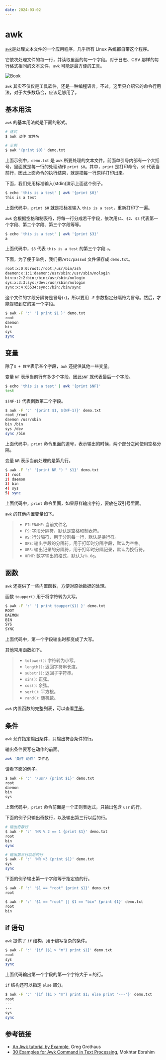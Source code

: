 ```yaml
---
date: 2024-03-02
---
```


# awk

[`awk`](https://en.wikipedia.org/wiki/AWK)是处理文本文件的一个应用程序，几乎所有 Linux 系统都自带这个程序。

它依次处理文件的每一行，并读取里面的每一个字段。对于日志、CSV 那样的每行格式相同的文本文件，`awk` 可能是最方便的工具。

![Book](https://www.wangbase.com/blogimg/asset/201811/bg2018110702.jpg)

`awk` 其实不仅仅是工具软件，还是一种编程语言。不过，这里只介绍它的命令行用法，对于大多数场合，应该足够用了。

## 基本用法

`awk` 的基本用法就是下面的形式。

```bash
# 格式
$ awk 动作 文件名

# 示例
$ awk '{print $0}' demo.txt
```

上面示例中，`demo.txt` 是 `awk` 所要处理的文本文件。前面单引号内部有一个大括号，里面就是每一行的处理动作 `print $0`。其中，`print` 是打印命令，`$0` 代表当前行，因此上面命令的执行结果，就是把每一行原样打印出来。

下面，我们先用标准输入(stdin)演示上面这个例子。

```bash
$ echo 'this is a test' | awk '{print $0}'
this is a test
```

上面代码中，`print $0` 就是把标准输入 `this is a test`，重新打印了一遍。

`awk` 会根据空格和制表符，将每一行分成若干字段，依次用`$1`、`$2`、`$3` 代表第一个字段、第二个字段、第三个字段等等。

```bash
$ echo 'this is a test' | awk '{print $3}'
a
```

上面代码中，`$3` 代表 `this is a test` 的第三个字段 `a`。

下面，为了便于举例，我们把`/etc/passwd` 文件保存成 `demo.txt`。

```bash
root:x:0:0:root:/root:/usr/bin/zsh
daemon:x:1:1:daemon:/usr/sbin:/usr/sbin/nologin
bin:x:2:2:bin:/bin:/usr/sbin/nologin
sys:x:3:3:sys:/dev:/usr/sbin/nologin
sync:x:4:65534:sync:/bin:/bin/sync
```

这个文件的字段分隔符是冒号(`:`)，所以要用 `-F` 参数指定分隔符为冒号。然后，才能提取到它的第一个字段。

```bash
$ awk -F ':' '{ print $1 }' demo.txt
root
daemon
bin
sys
sync
```

## 变量

除了`$ + 数字`表示某个字段，`awk` 还提供其他一些变量。

变量 `NF` 表示当前行有多少个字段，因此`$NF` 就代表最后一个字段。

```bash
$ echo 'this is a test' | awk '{print $NF}'
test
```

`$(NF-1)` 代表倒数第二个字段。

```bash
$ awk -F ':' '{print $1, $(NF-1)}' demo.txt
root /root
daemon /usr/sbin
bin /bin
sys /dev
sync /bin
```

上面代码中，`print` 命令里面的逗号，表示输出的时候，两个部分之间使用空格分隔。

变量 `NR` 表示当前处理的是第几行。

```bash
$ awk -F ':' '{print NR ") " $1}' demo.txt
1) root
2) daemon
3) bin
4) sys
5) sync
```

上面代码中，`print` 命令里面，如果原样输出字符，要放在双引号里面。

`awk` 的其他内置变量如下。

> - `FILENAME`: 当前文件名
> - `FS`: 字段分隔符，默认是空格和制表符。
> - `RS`: 行分隔符，用于分割每一行，默认是换行符。
> - `OFS`: 输出字段的分隔符，用于打印时分隔字段，默认为空格。
> - `ORS`: 输出记录的分隔符，用于打印时分隔记录，默认为换行符。
> - `OFMT`: 数字输出的格式，默认为`％.6g`。

## 函数

`awk` 还提供了一些内置函数，方便对原始数据的处理。

函数 `toupper()` 用于将字符转为大写。

```bash
$ awk -F ':' '{ print toupper($1) }' demo.txt
ROOT
DAEMON
BIN
SYS
SYNC
```

上面代码中，第一个字段输出时都变成了大写。

其他常用函数如下。

> - `tolower()`: 字符转为小写。
> - `length()`: 返回字符串长度。
> - `substr()`: 返回子字符串。
> - `sin()`: 正弦。
> - `cos()`: 余弦。
> - `sqrt()`: 平方根。
> - `rand()`: 随机数。

`awk` 内置函数的完整列表，可以查看[手册](https://www.gnu.org/software/gawk/manual/html_node/Built_002din.html#Built_002din)。

## 条件

`awk` 允许指定输出条件，只输出符合条件的行。

输出条件要写在动作的前面。

```bash
awk '条件 动作' 文件名
```

请看下面的例子。

```bash
$ awk -F ':' '/usr/ {print $1}' demo.txt
root
daemon
bin
sys
```

上面代码中，`print` 命令前面是一个正则表达式，只输出包含 `usr` 的行。

下面的例子只输出奇数行，以及输出第三行以后的行。

```bash
# 输出奇数行
$ awk -F ':' 'NR % 2 == 1 {print $1}' demo.txt
root
bin
sync

# 输出第三行以后的行
$ awk -F ':' 'NR >3 {print $1}' demo.txt
sys
sync
```

下面的例子输出第一个字段等于指定值的行。

```bash
$ awk -F ':' '$1 == "root" {print $1}' demo.txt
root

$ awk -F ':' '$1 == "root" || $1 == "bin" {print $1}' demo.txt
root
bin
```

## if 语句

`awk` 提供了 `if` 结构，用于编写复杂的条件。

```bash
$ awk -F ':' '{if ($1 > "m") print $1}' demo.txt
root
sys
sync
```

上面代码输出第一个字段的第一个字符大于 `m` 的行。

`if` 结构还可以指定 `else` 部分。

```bash
$ awk -F ':' '{if ($1 > "m") print $1; else print "---"}' demo.txt
root
---
---
sys
sync
```

## 参考链接

- [An Awk tutorial by Example](https://gregable.com/2010/09/why-you-should-know-just-little-awk.html), Greg Grothaus
- [30 Examples for Awk Command in Text Processing](https://likegeeks.com/awk-command/), Mokhtar Ebrahim
